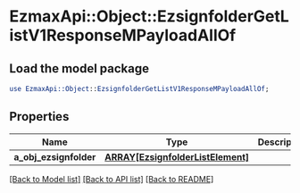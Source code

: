 # EzmaxApi::Object::EzsignfolderGetListV1ResponseMPayloadAllOf

## Load the model package
```perl
use EzmaxApi::Object::EzsignfolderGetListV1ResponseMPayloadAllOf;
```

## Properties
Name | Type | Description | Notes
------------ | ------------- | ------------- | -------------
**a_obj_ezsignfolder** | [**ARRAY[EzsignfolderListElement]**](EzsignfolderListElement.md) |  | 

[[Back to Model list]](../README.md#documentation-for-models) [[Back to API list]](../README.md#documentation-for-api-endpoints) [[Back to README]](../README.md)


